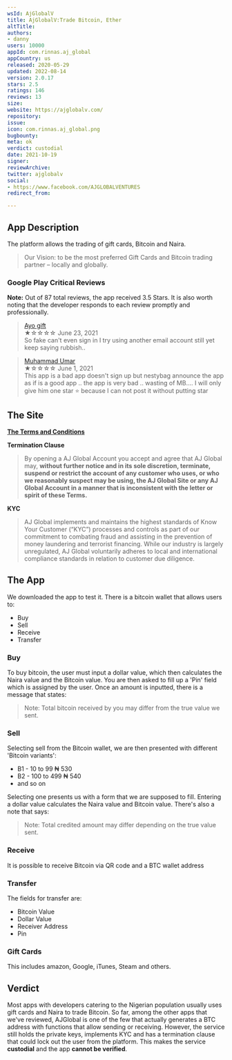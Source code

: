 ```yaml
---
wsId: AjGlobalV
title: AjGlobalV:Trade Bitcoin, Ether
altTitle: 
authors:
- danny
users: 10000
appId: com.rinnas.aj_global
appCountry: us
released: 2020-05-29
updated: 2022-08-14
version: 2.0.17
stars: 2.5
ratings: 146
reviews: 13
size: 
website: https://ajglobalv.com/
repository: 
issue: 
icon: com.rinnas.aj_global.png
bugbounty: 
meta: ok
verdict: custodial
date: 2021-10-19
signer: 
reviewArchive: 
twitter: ajglobalv
social:
- https://www.facebook.com/AJGLOBALVENTURES
redirect_from: 

---
```


## App Description

The platform allows the trading of gift cards, Bitcoin and Naira. 

> Our Vision: to be the most preferred Gift Cards and Bitcoin trading partner – locally and globally.

### Google Play Critical Reviews

**Note:** Out of 87 total reviews, the app received 3.5 Stars. It is also worth noting that the developer responds to each review promptly and professionally.

> [Ayo gift](https://play.google.com/store/apps/details?id=com.rinnas.aj_global&reviewId=gp%3AAOqpTOFvBWKl7ivQBAq3HWYgDAVwbODseplD81TpoxutX3aaLkq9JQKZKo4edjJbBFlvzU5OxlUVcC4TOizWbYs)<br>
  ★☆☆☆☆ June 23, 2021 <br>
       So fake can't even sign in I try using another email account still yet keep saying rubbish..

> [Muhammad Umar](https://play.google.com/store/apps/details?id=com.rinnas.aj_global&reviewId=gp%3AAOqpTOGVlUm8Uyk7RIpTWe8JrWJ4BE8fEu_hsXf4x37fByne0sONHzfN6W1bP0nt98k2ORNHaQkhnrDJGlnec5E)<br>
  ★☆☆☆☆ June 1, 2021 <br>
       This app is a bad app doesn't sign up but nestybag announce the app as if is a good app .. the app is very bad .. wasting of MB.... I will only give him one star ⭐ because I can not post it without putting star 
       
## The Site

[**The Terms and Conditions**](https://ajglobalv.com/client/terms)

**Termination Clause**

> By opening a AJ Global Account you accept and agree that AJ Global may, **without further notice and in its sole discretion, terminate, suspend or restrict the account of any customer who uses, or who we reasonably suspect may be using, the AJ Global Site or any AJ Global Account in a manner that is inconsistent with the letter or spirit of these Terms.**

**KYC**

> AJ Global implements and maintains the highest standards of Know Your Customer (“KYC”) processes and controls as part of our commitment to combating fraud and assisting in the prevention of money laundering and terrorist financing. While our industry is largely unregulated, AJ Global voluntarily adheres to local and international compliance standards in relation to customer due diligence.

## The App

We downloaded the app to test it. There is a bitcoin wallet that allows users to:

- Buy
- Sell
- Receive
- Transfer

### Buy

To buy bitcoin, the user must input a dollar value, which then calculates the Naira value and the Bitcoin value. You are then asked to fill up a 'Pin' field which is assigned by the user. Once an amount is inputted, there is a message that states:

> Note: Total bitcoin received by you may differ from the true value we sent.

### Sell

Selecting sell from the Bitcoin wallet, we are then presented with different 'Bitcoin variants':

- B1 - 10 to 99 ₦ 530
- B2 - 100 to 499 ₦ 540
- and so on

Selecting one presents us with a form that we are supposed to fill. Entering a dollar value calculates the Naira value and Bitcoin value. There's also a note that says:

> Note: Total credited amount may differ depending on the true value sent.

### Receive

It is possible to receive Bitcoin via QR code and a BTC wallet address

### Transfer

The fields for transfer are:

- Bitcoin Value
- Dollar Value
- Receiver Address
- Pin

### Gift Cards

This includes amazon, Google, iTunes, Steam and others.

## Verdict

Most apps with developers catering to the Nigerian population usually uses gift cards and Naira to trade Bitcoin. So far, among the other apps that we've reviewed, AJGlobal is one of the few that actually generates a BTC address with functions that allow sending or receiving. However, the service still holds the private keys, implements KYC and has a termination clause that could lock out the user from the platform. This makes the service **custodial** and the app **cannot be verified**.
